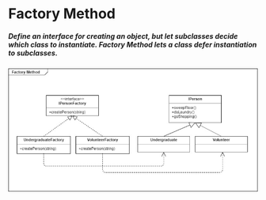 # Factory Method

##### Define an interface for creating an object, but let subclasses decide which class to instantiate. Factory Method lets a class defer instantiation to subclasses.

![alt text](UML.jpg)
